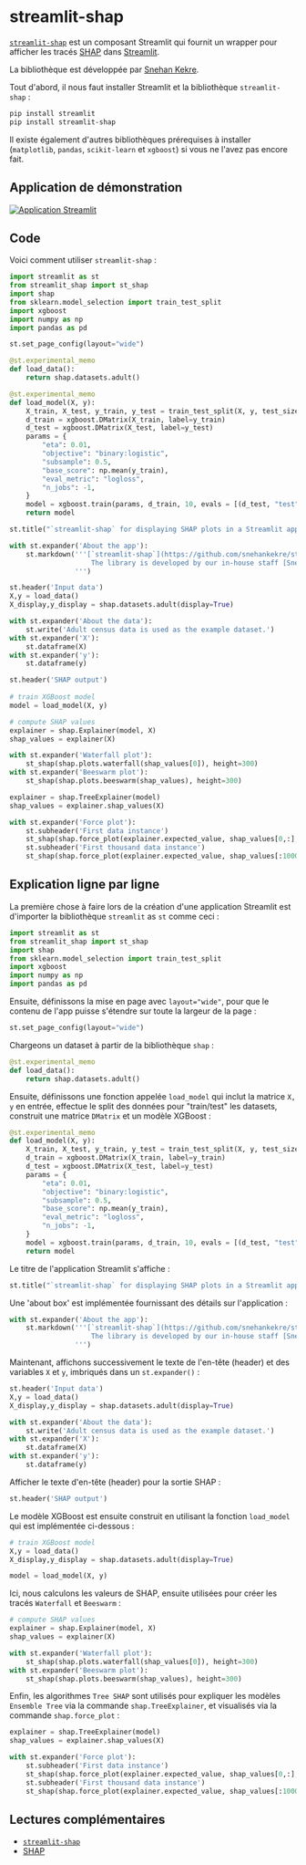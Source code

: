 # streamlit-shap

[`streamlit-shap`](https://github.com/snehankekre/streamlit-shap) est un composant Streamlit qui fournit un wrapper pour afficher les tracés [SHAP](https://github.com/slundberg/shap) dans [Streamlit](https://streamlit.io/).

La bibliothèque est développée par [Snehan Kekre](https://github.com/snehankekre).

Tout d'abord, il nous faut installer Streamlit et la bibliothèque `streamlit-shap` :
```bash
pip install streamlit
pip install streamlit-shap
```

Il existe également d'autres bibliothèques prérequises à installer (`matplotlib`, `pandas`, `scikit-learn` et `xgboost`) si vous ne l'avez pas encore fait.


## Application de démonstration

[![Application Streamlit](https://static.streamlit.io/badges/streamlit_badge_black_white.svg)](https://share.streamlit.io/dataprofessor/streamlit-shap/)

## Code
Voici comment utiliser `streamlit-shap` :
```python
import streamlit as st
from streamlit_shap import st_shap
import shap
from sklearn.model_selection import train_test_split
import xgboost
import numpy as np
import pandas as pd

st.set_page_config(layout="wide")

@st.experimental_memo
def load_data():
    return shap.datasets.adult()

@st.experimental_memo
def load_model(X, y):
    X_train, X_test, y_train, y_test = train_test_split(X, y, test_size=0.2, random_state=7)
    d_train = xgboost.DMatrix(X_train, label=y_train)
    d_test = xgboost.DMatrix(X_test, label=y_test)
    params = {
        "eta": 0.01,
        "objective": "binary:logistic",
        "subsample": 0.5,
        "base_score": np.mean(y_train),
        "eval_metric": "logloss",
        "n_jobs": -1,
    }
    model = xgboost.train(params, d_train, 10, evals = [(d_test, "test")], verbose_eval=100, early_stopping_rounds=20)
    return model

st.title("`streamlit-shap` for displaying SHAP plots in a Streamlit app")

with st.expander('About the app'):
    st.markdown('''[`streamlit-shap`](https://github.com/snehankekre/streamlit-shap) is a Streamlit component that provides a wrapper to display [SHAP](https://github.com/slundberg/shap) plots in [Streamlit](https://streamlit.io/). 
                    The library is developed by our in-house staff [Snehan Kekre](https://github.com/snehankekre) who also maintains the [Streamlit Documentation](https://docs.streamlit.io/) website.
                ''')

st.header('Input data')
X,y = load_data()
X_display,y_display = shap.datasets.adult(display=True)

with st.expander('About the data'):
    st.write('Adult census data is used as the example dataset.')
with st.expander('X'):
    st.dataframe(X)
with st.expander('y'):
    st.dataframe(y)

st.header('SHAP output')
 
# train XGBoost model
model = load_model(X, y)

# compute SHAP values
explainer = shap.Explainer(model, X)
shap_values = explainer(X)

with st.expander('Waterfall plot'):
    st_shap(shap.plots.waterfall(shap_values[0]), height=300)
with st.expander('Beeswarm plot'):
    st_shap(shap.plots.beeswarm(shap_values), height=300)

explainer = shap.TreeExplainer(model)
shap_values = explainer.shap_values(X)

with st.expander('Force plot'):
    st.subheader('First data instance')
    st_shap(shap.force_plot(explainer.expected_value, shap_values[0,:], X_display.iloc[0,:]), height=200, width=1000)
    st.subheader('First thousand data instance')
    st_shap(shap.force_plot(explainer.expected_value, shap_values[:1000,:], X_display.iloc[:1000,:]), height=400, width=1000)
```

## Explication ligne par ligne
La première chose à faire lors de la création d'une application Streamlit est d'importer la bibliothèque `streamlit` as `st` comme ceci :
```python
import streamlit as st
from streamlit_shap import st_shap
import shap
from sklearn.model_selection import train_test_split
import xgboost
import numpy as np
import pandas as pd
```

Ensuite, définissons la mise en page avec `layout="wide"`, pour que le contenu de l'app puisse s'étendre sur toute la largeur de la page :

```python
st.set_page_config(layout="wide")
```

Chargeons un dataset à partir de la bibliothèque `shap` :
```python
@st.experimental_memo
def load_data():
    return shap.datasets.adult()
```

Ensuite, définissons une fonction appelée `load_model` qui inclut la matrice `X, y` en entrée, effectue le split des données pour "train/test" les datasets, construit une matrice `DMatrix` et un modèle XGBoost :

```python
@st.experimental_memo
def load_model(X, y):
    X_train, X_test, y_train, y_test = train_test_split(X, y, test_size=0.2, random_state=7)
    d_train = xgboost.DMatrix(X_train, label=y_train)
    d_test = xgboost.DMatrix(X_test, label=y_test)
    params = {
        "eta": 0.01,
        "objective": "binary:logistic",
        "subsample": 0.5,
        "base_score": np.mean(y_train),
        "eval_metric": "logloss",
        "n_jobs": -1,
    }
    model = xgboost.train(params, d_train, 10, evals = [(d_test, "test")], verbose_eval=100, early_stopping_rounds=20)
    return model
```

Le titre de l'application Streamlit s'affiche :

```python
st.title("`streamlit-shap` for displaying SHAP plots in a Streamlit app")
```

Une 'about box' est implémentée fournissant des détails sur l'application :

```python
with st.expander('About the app'):
    st.markdown('''[`streamlit-shap`](https://github.com/snehankekre/streamlit-shap) is a Streamlit component that provides a wrapper to display [SHAP](https://github.com/slundberg/shap) plots in [Streamlit](https://streamlit.io/). 
                    The library is developed by our in-house staff [Snehan Kekre](https://github.com/snehankekre) who also maintains the [Streamlit Documentation](https://docs.streamlit.io/) website.
                ''')
```

Maintenant, affichons successivement le texte de l'en-tête (header) et des variables `X` et `y`, imbriqués dans un `st.expander()` :

```python
st.header('Input data')
X,y = load_data()
X_display,y_display = shap.datasets.adult(display=True)

with st.expander('About the data'):
    st.write('Adult census data is used as the example dataset.')
with st.expander('X'):
    st.dataframe(X)
with st.expander('y'):
    st.dataframe(y)
```

Afficher le texte d'en-tête (header) pour la sortie SHAP :

```python
st.header('SHAP output')
```

Le modèle XGBoost est ensuite construit en utilisant la fonction `load_model` qui est implémentée ci-dessous :

```python
# train XGBoost model
X,y = load_data()
X_display,y_display = shap.datasets.adult(display=True)

model = load_model(X, y)
```


Ici, nous calculons les valeurs de SHAP, ensuite utilisées pour créer les tracés `Waterfall` et `Beeswarm` :

```python
# compute SHAP values
explainer = shap.Explainer(model, X)
shap_values = explainer(X)

with st.expander('Waterfall plot'):
    st_shap(shap.plots.waterfall(shap_values[0]), height=300)
with st.expander('Beeswarm plot'):
    st_shap(shap.plots.beeswarm(shap_values), height=300)
```

Enfin, les algorithmes `Tree SHAP` sont utilisés pour expliquer les modèles `Ensemble Tree` via la commande `shap.TreeExplainer`, et visualisés via la commande `shap.force_plot` :


```python
explainer = shap.TreeExplainer(model)
shap_values = explainer.shap_values(X)

with st.expander('Force plot'):
    st.subheader('First data instance')
    st_shap(shap.force_plot(explainer.expected_value, shap_values[0,:], X_display.iloc[0,:]), height=200, width=1000)
    st.subheader('First thousand data instance')
    st_shap(shap.force_plot(explainer.expected_value, shap_values[:1000,:], X_display.iloc[:1000,:]), height=400, width=1000)
```

## Lectures complémentaires
- [`streamlit-shap`](https://github.com/snehankekre/streamlit-shap)
- [SHAP](https://github.com/slundberg/shap)